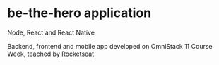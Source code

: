 # be-the-hero application

Node, React and React Native

Backend, frontend and mobile app developed on OmniStack 11 Course Week, teached by [Rocketseat](https://rocketseat.com.br/)
